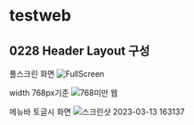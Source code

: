 # testweb

## 0228 Header Layout 구성
풀스크린 화면
![FullScreen](https://user-images.githubusercontent.com/109400761/224635605-28ca86a0-12d7-4704-a10c-8063ad17e560.png)

width 768px기준
![768미만 웹](https://user-images.githubusercontent.com/109400761/224635706-cfadc5f9-f8ea-4c3e-8da2-f21e70d4b50d.png)

메뉴바 토글시 화면
![스크린샷 2023-03-13 163137](https://user-images.githubusercontent.com/109400761/224635778-faf5d6c1-4bab-48f0-838f-53f7aab2b755.png)
